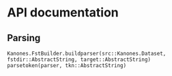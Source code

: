 # API documentation

## Parsing

```@docs
Kanones.FstBuilder.buildparser(src::Kanones.Dataset, fstdir::AbstractString, target::AbstractString)
parsetoken(parser, tkn::AbstractString)
```